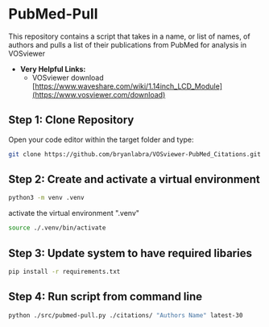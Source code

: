 # PubMed-Pull
This repository contains a script that takes in a name, or list of names, of authors and pulls a list of their publications from PubMed for analysis in VOSviewer

- **Very Helpful Links:**
  - VOSviewer download [https://www.waveshare.com/wiki/1.14inch_LCD_Module](https://www.vosviewer.com/download)

## Step 1: Clone Repository
  Open your code editor within the target folder and type:
   ```bash
   git clone https://github.com/bryanlabra/VOSviewer-PubMed_Citations.git
   ```

## Step 2: Create and activate a virtual environment 

   ```bash
   python3 -m venv .venv
   ```
  activate the virtual environment ".venv"
  
   ```bash
   source ./.venv/bin/activate  
   ```
  
## Step 3: Update system to have required libaries

   ```bash
   pip install -r requirements.txt
   ```

## Step 4: Run script from command line

   ```bash
   python ./src/pubmed-pull.py ./citations/ "Authors Name" latest-30
   ```





